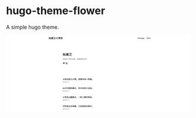 # hugo-theme-flower

A simple hugo theme. 

![hugo-theme-flower.png](https://raw.githubusercontent.com/qvshuo/hugo-theme-flower/main/static/screenshots/hugo-theme-flower.png)
